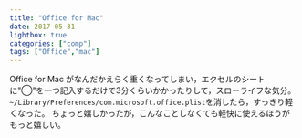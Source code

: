 ```yaml
---
title: "Office for Mac"
date: 2017-05-31
lightbox: true
categories: ["comp"]
tags: ["Office","mac"]
---
```


Office for Mac がなんだかえらく重くなってしまい，エクセルのシートに"◯"を一つ記入するだけで3分くらいかかったりして，スローライフな気分。
`~/Library/Preferences/com.microsoft.office.plist`を消したら，すっきり軽くなった。
ちょっと嬉しかったが，こんなことしなくても軽快に使えるほうがもっと嬉しい。
